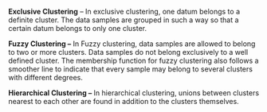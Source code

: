 **Exclusive Clustering** – In exclusive clustering, one datum belongs to a definite cluster. The data samples are grouped in such a way so that a certain datum belongs to only one cluster.  

**Fuzzy Clustering –** In Fuzzy clustering, data samples are allowed to belong to two or more clusters. Data samples do not belong exclusively to a well defined cluster. The membership function for fuzzy clustering also follows a smoother line to indicate that every sample may belong to several clusters with different degrees.  

**Hierarchical Clustering –** In hierarchical clustering, unions between clusters nearest to each other are found in addition to the clusters themselves.  